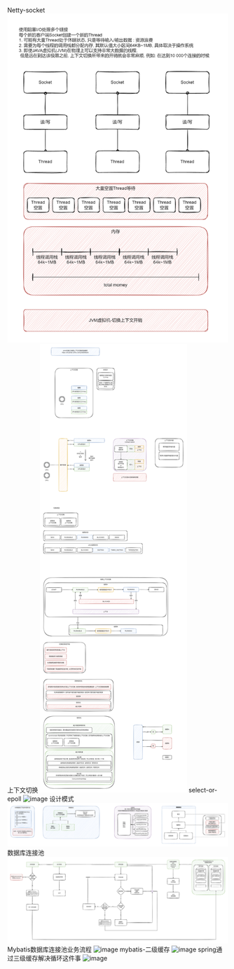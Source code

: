 Netty-socket
![image](https://github.com/spbreak/spbreak/blob/main/1.png)
上下文切换
![image](https://github.com/spbreak/spbreak/blob/main/02上下文切换.png)
select-or-epoll
![image](https://github.com/spbreak/spbreak/blob/main/03selectorepoll.png)
设计模式
![image](https://github.com/spbreak/spbreak/blob/main/04设计模式.png)
数据库连接池
![image](https://github.com/spbreak/spbreak/blob/main/05数据库连接池.png)
Mybatis数据库连接池业务流程
![image](https://github.com/spbreak/spbreak/blob/main/06Mybatis数据库连接池业务流程.png)
mybatis-二级缓存
![image](https://github.com/spbreak/spbreak/blob/main/07mybatis-二级缓存.png)
spring通过三级缓存解决循环这件事
![image](https://github.com/spbreak/spbreak/blob/main/08spring通过三级缓存解决循环这件事.png)
